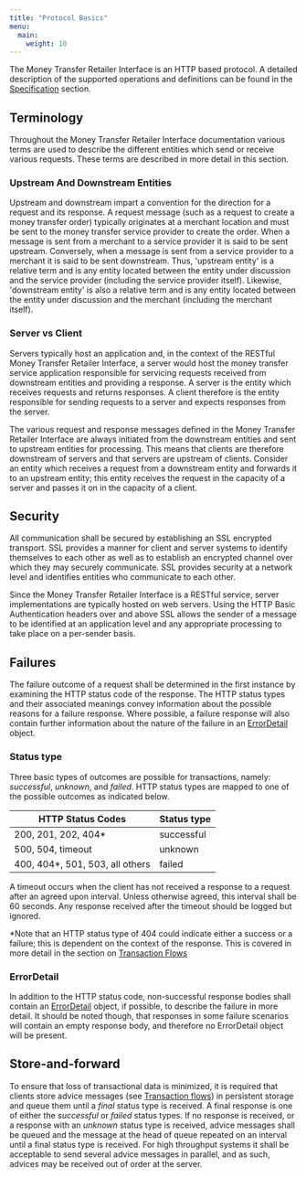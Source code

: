 ```yaml
---
title: "Protocol Basics"
menu:
  main:
    weight: 10
---
```


The Money Transfer Retailer Interface is an HTTP based protocol. A detailed description of the supported operations and definitions can be found in the [Specification](/specification/introduction) section.

## Terminology

Throughout the Money Transfer Retailer Interface documentation various terms are used to describe the different entities which send or receive various requests. These terms are described in more detail in this section.

### Upstream And Downstream Entities

Upstream and downstream impart a convention for the direction for a request and its response. A request message (such as a request to create a money transfer order) typically originates at a merchant location and must be sent to the money transfer service provider to create the order. When a message is sent from a merchant to a service provider it is said to be sent upstream. Conversely, when a message is sent from a service provider to a merchant it is said to be sent downstream. Thus, 'upstream entity' is a relative term and is any entity located between the entity under discussion and the service provider (including the service provider itself). Likewise, 'downstream entity' is also a relative term and is any entity located between the entity under discussion and the merchant (including the merchant itself).

### Server vs Client

Servers typically host an application and, in the context of the RESTful Money Transfer Retailer Interface, a server would host the money transfer service application responsible for servicing requests received from downstream entities and providing a response. A server is the entity which receives requests and returns responses. A client therefore is the entity responsible for sending requests to a server and expects responses from the server.

The various request and response messages defined in the Money Transfer Retailer Interface are always initiated from the downstream entities and sent to upstream entities for processing. This means that clients are therefore downstream of servers and that servers are upstream of clients. Consider an entity which receives a request from a downstream entity and forwards it to an upstream entity; this entity receives the request in the capacity of a server and passes it on in the capacity of a client.

## Security

All communication shall be secured by establishing an SSL encrypted transport. SSL provides a manner for client and server systems to identify themselves to each other as well as to establish an encrypted channel over which they may securely communicate. SSL provides security at a network level and identifies entities who communicate to each other.

Since the Money Transfer Retailer Interface is a RESTful service, server implementations are typically hosted on web servers. Using the HTTP Basic Authentication headers over and above SSL allows the sender of a message to be identified at an application level and any appropriate processing to take place on a per-sender basis.


## Failures

The failure outcome of a request shall be determined in the first instance by examining the HTTP status code of the response. The HTTP status types and their associated meanings convey information about the possible reasons for a failure response. Where possible, a failure response will also contain further information about the nature of the failure in an [ErrorDetail](/specification/definitions/#errordetail) object.

### Status type

Three basic types of outcomes are possible for transactions, namely: _successful_, _unknown_, and _failed_. HTTP status types are mapped to one of the possible outcomes as indicated below.

HTTP Status Codes               | Status type
--------------------------------|---------------------------------------------------------------------------------------------
200, 201, 202, 404*             | successful
500, 504, timeout               | unknown
400, 404*, 501, 503, all others | failed

A timeout occurs when the client has not received a response to a request after an agreed upon interval. Unless otherwise agreed, this interval shall be 60 seconds. Any response received after the timeout should be logged but ignored.

\*Note that an HTTP status type of 404 could indicate either a success or a failure; this is dependent on the context of the response. This is covered in more detail in the section on [Transaction Flows](/transaction-flows/)

### ErrorDetail

In addition to the HTTP status code, non-successful response bodies shall contain an [ErrorDetail](/specification/definitions/#errordetail) object, if possible, to describe the failure in more detail. 
It should be noted though, that responses in some failure scenarios will contain an empty response body, and therefore no ErrorDetail object will be present.


## Store-and-forward

To ensure that loss of transactional data is minimized, it is required that clients store advice messages (see [Transaction flows](/transaction-flows)) in persistent storage and queue them until a _final_ status type is received. 
A final response is one of either the _successful_ or _failed_ status types. If no response is received, or a response with an _unknown_ status type is received, advice messages shall be queued and the message at the head of queue repeated on an interval 
until a final status type is received. For high throughput systems it shall be acceptable to send several advice messages in parallel, and as such, advices may be received out of order at the server.
